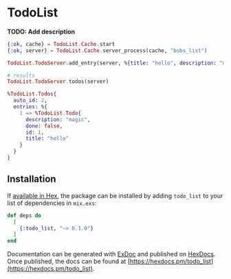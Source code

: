 # TodoList

**TODO: Add description**


```ELIXIR
{:ok, cache} = TodoList.Cache.start
{:ok, server} = TodoList.Cache.server_process(cache, "bobs_list")

TodoList.TodoServer.add_entry(server, %{title: "hello", description: "magic"})

# results
TodoList.TodoServer.todos(server)

%TodoList.Todos{
  auto_id: 2,
  entries: %{
    1 => %TodoList.Todo{
      description: "magic",
      done: false,
      id: 1,
      title: "hello"
    }
  }
}
```

## Installation

If [available in Hex](https://hex.pm/docs/publish), the package can be installed
by adding `todo_list` to your list of dependencies in `mix.exs`:

```elixir
def deps do
  [
    {:todo_list, "~> 0.1.0"}
  ]
end
```

Documentation can be generated with [ExDoc](https://github.com/elixir-lang/ex_doc)
and published on [HexDocs](https://hexdocs.pm). Once published, the docs can
be found at [https://hexdocs.pm/todo_list](https://hexdocs.pm/todo_list).

